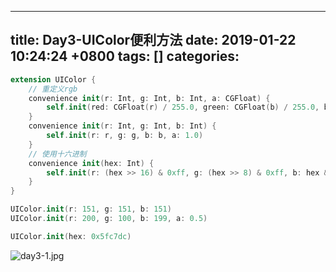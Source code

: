 
---
title: Day3-UIColor便利方法
date: 2019-01-22 10:24:24 +0800
tags: []
categories: 
---

```swift
extension UIColor {
  	// 重定义rgb
    convenience init(r: Int, g: Int, b: Int, a: CGFloat) {
        self.init(red: CGFloat(r) / 255.0, green: CGFloat(b) / 255.0, blue: CGFloat(g) / 255.0, alpha: a)
    }
    convenience init(r: Int, g: Int, b: Int) {
        self.init(r: r, g: g, b: b, a: 1.0)
    }
    // 使用十六进制
    convenience init(hex: Int) {
        self.init(r: (hex >> 16) & 0xff, g: (hex >> 8) & 0xff, b: hex & 0xff)
    }
}

UIColor.init(r: 151, g: 151, b: 151)
UIColor.init(r: 200, g: 100, b: 199, a: 0.5)

UIColor.init(hex: 0x5fc7dc)
```

![day3-1.jpg](https://cdn.nlark.com/yuque/0/2019/jpeg/241566/1548124726816-f55bfed5-149e-4d4a-9cd1-896bede5f206.jpeg#align=left&display=inline&height=61&linkTarget=_blank&name=day3-1.jpg&originHeight=194&originWidth=2366&size=15104&width=746)

